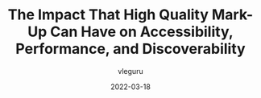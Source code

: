 ---
author: vleguru
date: 2022-03-18
permalink: false
tags:
  - videos
  - html
  - accessibility
  - performance
  - discoverability
target_url: https://www.youtube.com/watch?v=U8otEr0vYOU
title: The Impact That High Quality Mark-Up Can Have on Accessibility, Performance, and Discoverability
---